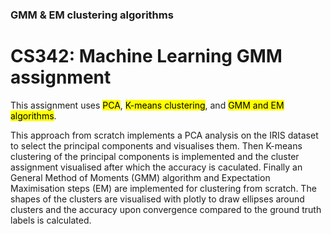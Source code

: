 ### GMM & EM clustering algorithms
# CS342: Machine Learning GMM assignment

This assignment uses <mark>PCA</mark>, <mark>K-means clustering</mark>, and <mark>GMM and EM algorithms</mark>.

This approach from scratch implements a PCA analysis on the IRIS dataset to select the principal components and visualises them.
Then K-means clustering of the principal components is implemented and the cluster assignment visualised after which the accuracy is caculated.
Finally an General Method of Moments (GMM) algorithm and Expectation Maximisation steps (EM) are implemented for clustering from scratch.
The shapes of the clusters are visualised with plotly to draw ellipses around clusters and the accuracy upon convergence compared to the ground truth labels is calculated.
